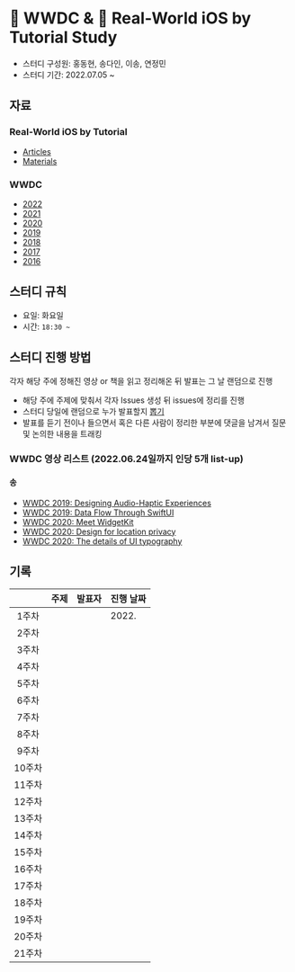 # 🎥 WWDC & 📗 Real-World iOS by Tutorial Study

- 스터디 구성원: 홍동현, 송다인, 이송, 연정민
- 스터디 기간: 2022.07.05 ~

## 자료

### Real-World iOS by Tutorial
- [Articles](https://www.raywenderlich.com/books/real-world-ios-by-tutorials)
- [Materials](https://github.com/raywenderlich/rwi-materials/tree/editions/1.0)

### WWDC

- [2022](https://developer.apple.com/videos/wwdc2022)
- [2021](https://developer.apple.com/videos/wwdc2021)
- [2020](https://developer.apple.com/videos/wwdc2020)
- [2019](https://developer.apple.com/videos/wwdc2019)
- [2018](https://developer.apple.com/videos/wwdc2018)
- [2017](https://developer.apple.com/videos/wwdc2017)
- [2016](https://developer.apple.com/videos/wwdc2016)

## 스터디 규칙

- 요일: 화요일
- 시간: `18:30 ~ `

## 스터디 진행 방법

각자 해당 주에 정해진 영상 or 책을 읽고 정리해온 뒤 발표는 그 날 랜덤으로 진행
- 해당 주에 주제에 맞춰서 각자 Issues 생성 뒤 issues에 정리를 진행
- 스터디 당일에 랜덤으로 누가 발표할지 [뽑기](https://search.naver.com/search.naver?where=nexearch&sm=top_hty&fbm=0&ie=utf8&query=%EC%82%AC%EB%8B%A4%EB%A6%AC+%ED%83%80%EA%B8%B0)
- 발표를 듣기 전이나 들으면서 혹은 다른 사람이 정리한 부분에 댓글을 남겨서 질문 및 논의한 내용을 트래킹

### WWDC 영상 리스트 (2022.06.24일까지 인당 5개 list-up)

#### 송
- [WWDC 2019: Designing Audio-Haptic Experiences](https://developer.apple.com/videos/play/wwdc2019/810/)
- [WWDC 2019: Data Flow Through SwiftUI](https://developer.apple.com/videos/play/wwdc2019/226/)
- [WWDC 2020: Meet WidgetKit](https://developer.apple.com/videos/play/wwdc2020/10028)
- [WWDC 2020: Design for location privacy](https://developer.apple.com/videos/play/wwdc2020/10162/)
- [WWDC 2020: The details of UI typography](https://developer.apple.com/videos/play/wwdc2020/10175/)


## 기록

|        | 주제 | 발표자 | 진행 날짜 |
| :----: | :----: | :----: | -------- |
| 1주차  |        |        | 2022.     |
| 2주차  |        |        |           |
| 3주차  |        |        |           |
| 4주차  |        |        |           |
| 5주차  |        |        |           |
| 6주차  |        |        |           |
| 7주차  |        |        |           |
| 8주차  |        |        |           |
| 9주차  |        |        |           |
| 10주차 |        |        |           |
| 11주차 |        |        |           |
| 12주차 |        |        |           |
| 13주차 |        |        |           |
| 14주차 |        |        |           |
| 15주차 |        |        |           |
| 16주차 |        |        |           |
| 17주차 |        |        |           |
| 18주차 |        |        |           |
| 19주차 |        |        |           |
| 20주차 |        |        |           |
| 21주차 |        |        |           |

